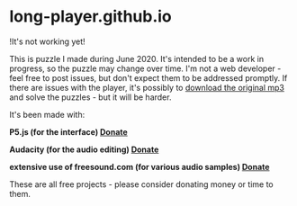 # long-player.github.io

!It's not working yet!

This is puzzle I made during June 2020. It's intended to be a work in progress, so the puzzle may change over time. 
I'm not a web developer - feel free to post issues, but don't expect them to be addressed promptly.
If there are issues with the player, it's possibly to [download the original mp3](https://soundcloud.com/user-358161767/2451g) and solve the puzzles - but it will be harder.

It's been made with: 

**P5.js (for the interface) [Donate](https://p5js.org/community/)**

**Audacity (for the audio editing) [Donate](https://www.audacityteam.org/donate/)**

**extensive use of freesound.com (for various audio samples) [Donate](https://freesound.org/donations/donate/)**


These are all free projects - please consider donating money or time to them.

